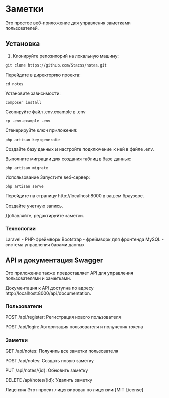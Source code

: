 # Заметки

Это простое веб-приложение для управления заметками пользователей.

## Установка

1. Клонируйте репозиторий на локальную машину:

```
git clone https://github.com/Stacss/notes.git
```
Перейдите в директорию проекта:
```
cd notes
```
Установите зависимости:
```
composer install
```
Скопируйте файл .env.example в .env
```
cp .env.example .env
```
Сгенерируйте ключ приложения:
```
php artisan key:generate
```
Создайте базу данных и настройте подключение к ней в файле .env.

Выполните миграции для создания таблиц в базе данных:

```
php artisan migrate
```
Использование
Запустите веб-сервер:
```
php artisan serve
```
Перейдите на страницу http://localhost:8000 в вашем браузере.

Создайте учетную запись.

Добавляйте, редактируйте заметки.

### Технологии
Laravel - PHP-фреймворк
Bootstrap - фреймворк для фронтенда
MySQL - система управления базами данных

## API и документация Swagger
Это приложение также предоставляет API для управления пользователями и заметками.

Документация к API доступна по адресу http://localhost:8000/api/documentation.

### Пользователи
POST /api/register: Регистрация нового пользователя

POST /api/login: Авторизация пользователя и получения токена
### Заметки
GET /api/notes: Получить все заметки пользователя

POST /api/notes: Создать новую заметку

PUT /api/notes/{id}: Обновить заметку

DELETE /api/notes/{id}: Удалить заметку

Лицензия
Этот проект лицензирован по лицензии [MIT License]